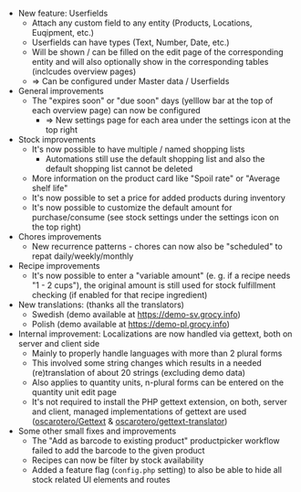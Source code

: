 - New feature: Userfields
  - Attach any custom field to any entity (Products, Locations, Euqipment, etc.)
  - Userfields can have types (Text, Number, Date, etc.)
  - Will be shown / can be filled on the edit page of the corresponding entity and will also optionally show in the corresponding tables (inclcudes overview pages)
  - => Can be configured under Master data / Userfields
- General improvements
  - The "expires soon" or "due soon" days (yelllow bar at the top of each overview page) can now be configured
    - => New settings page for each area under the settings icon at the top right
- Stock improvements
  - It's now possible to have multiple / named shopping lists
    - Automations still use the default shopping list and also the default shopping list cannot be deleted
  - More information on the product card like "Spoil rate" or "Average shelf life"
  - It's now possible to set a price for added products during inventory
  - It's now possible to customize the default amount for purchase/consume (see stock settings under the settings icon on the top right)
- Chores improvements
  - New recurrence patterns - chores can now also be "scheduled" to repat daily/weekly/monthly
- Recipe improvements
  - It's now possible to enter a "variable amount" (e. g. if a recipe needs "1 - 2 cups"), the original amount is still used for stock fulfillment checking (if enabled for that recipe ingredient)
- New translations: (thanks all the translators)
  - Swedish (demo available at https://demo-sv.grocy.info)
  - Polish (demo available at https://demo-pl.grocy.info)
- Internal improvement: Localizations are now handled via gettext, both on server and client side
  - Mainly to properly handle languages with more than 2 plural forms
  - This involved some string changes which results in a needed (re)translation of about 20 strings (excluding demo data)
  - Also applies to quantity units, n-plural forms can be entered on the quantity unit edit page
  - It's not required to install the PHP gettext extension, on both, server and client, managed implementations of gettext are used ([oscarotero/Gettext](https://github.com/oscarotero/Gettext) & [oscarotero/gettext-translator](https://github.com/oscarotero/gettext-translator))
- Some other small fixes and improvements
  - The "Add as barcode to existing product" productpicker workflow failed to add the barcode to the given product
  - Recipes can now be filter by stock availability
  - Added a feature flag (`config.php` setting) to also be able to hide all stock related UI elements and routes
